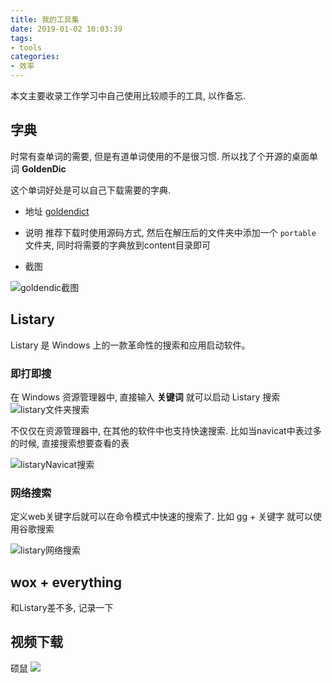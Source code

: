 ```yaml
---
title: 我的工具集
date: 2019-01-02 10:03:39
tags:
- tools
categories:
- 效率
---
```



本文主要收录工作学习中自己使用比较顺手的工具, 以作备忘.

## 字典
时常有查单词的需要, 但是有道单词使用的不是很习惯. 所以找了个开源的桌面单词 **GoldenDic**

这个单词好处是可以自己下载需要的字典. 

- 地址 [goldendict](http://goldendict.org/dictionaries.php)
- 说明
  推荐下载时使用源码方式, 然后在解压后的文件夹中添加一个 `portable` 文件夹, 同时将需要的字典放到content目录即可

- 截图

![goldendic截图](http://supcoder.net/goldendic截图.png)

## Listary 
Listary 是 Windows 上的一款革命性的搜索和应用启动软件。

### 即打即搜
在 Windows 资源管理器中, 直接输入 **关键词** 就可以启动 Listary 搜索
![listary文件夹搜索](http://supcoder.net/listary文件夹搜索.png)

不仅仅在资源管理器中, 在其他的软件中也支持快速搜索. 比如当navicat中表过多的时候, 直接搜索想要查看的表

![listaryNavicat搜索](http://supcoder.net/listaryNavicat搜索.png)

### 网络搜索
定义web关键字后就可以在命令模式中快速的搜索了. 比如 gg + 关键字 就可以使用谷歌搜索

![listary网络搜索](http://supcoder.net/listary网络搜索.png)

## wox + everything
和Listary差不多, 记录一下

## 视频下载
硕鼠 ![](http://download.flvcd.com/)